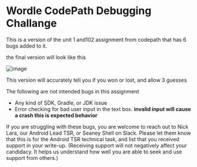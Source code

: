 # Wordle CodePath Debugging Challange

This is a version of the unit 1 and102 assignment from codepath that has 6 bugs added to it.


the final version will look like this

![image](https://i.imgur.com/Twoazy0.png)

This version will accurately tell you if you won or lost, and allow 3 guesses 


The following are not intended bugs in this assignment 
* Any kind of SDK, Gradle, or JDK issue
* Error checking for bad user input in the text box. **invalid input will cause a crash this is expected behavior**


If you are struggling with these bugs, you are welcome to reach out to Nick Lara, our Android Lead TSR, or Seaney Shell on Slack. Please let them know that this is for the Android TSR technical task, and list that you received support in your write-up. (Receiving support will not negatively affect your candidacy. It helps us understand how well you are able to seek and use support from others.)

